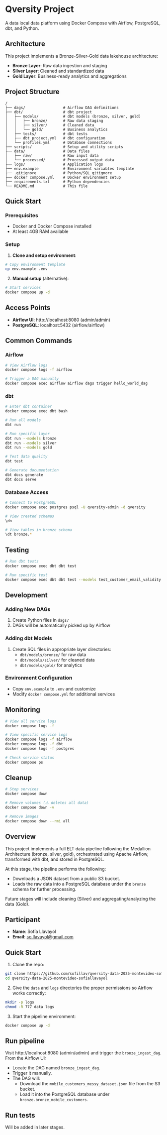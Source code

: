# Qversity Project

A data local data platform using Docker Compose with Airflow, PostgreSQL, dbt, and Python.

## Architecture

This project implements a Bronze-Silver-Gold data lakehouse architecture:

- **Bronze Layer**: Raw data ingestion and staging
- **Silver Layer**: Cleaned and standardized data
- **Gold Layer**: Business-ready analytics and aggregations

## Project Structure

```
/
├── dags/                 # Airflow DAG definitions
├── dbt/                  # dbt project
│   ├── models/           # dbt models (bronze, silver, gold)
│   │   ├── bronze/       # Raw data staging
│   │   ├── silver/       # Cleaned data
│   │   └── gold/         # Business analytics
│   ├── tests/            # dbt tests
│   ├── dbt_project.yml   # dbt configuration
│   └── profiles.yml      # Database connections
├── scripts/              # Setup and utility scripts
├── data/                 # Data files
│   ├── raw/              # Raw input data
│   └── processed/        # Processed output data
├── logs/                 # Application logs
├── env.example           # Environment variables template
├── .gitignore            # Python/SQL gitignore
├── docker compose.yml    # Docker environment setup
├── requirements.txt      # Python dependencies
└── README.md             # This file
```

## Quick Start

### Prerequisites
- Docker and Docker Compose installed
- At least 4GB RAM available

### Setup

1. **Clone and setup environment**:
```bash
# Copy environment template
cp env.example .env
```

2. **Manual setup** (alternative):
```bash
# Start services
docker compose up -d
```

## Access Points

- **Airflow UI**: http://localhost:8080 (admin/admin)
- **PostgreSQL**: localhost:5432 (airflow/airflow)

## Common Commands

### Airflow
```bash
# View Airflow logs
docker compose logs -f airflow

# Trigger a DAG manually
docker compose exec airflow airflow dags trigger hello_world_dag
```

### dbt
```bash
# Enter dbt container
docker compose exec dbt bash

# Run all models
dbt run

# Run specific layer
dbt run --models bronze
dbt run --models silver
dbt run --models gold

# Test data quality
dbt test

# Generate documentation
dbt docs generate
dbt docs serve
```

### Database Access
```bash
# Connect to PostgreSQL
docker compose exec postgres psql -U qversity-admin -d qversity

# View created schemas
\dn

# View tables in bronze schema
\dt bronze.*
```

## Testing

```bash
# Run dbt tests
docker compose exec dbt dbt test

# Run specific test
docker compose exec dbt dbt test --models test_customer_email_validity
```

## Development

### Adding New DAGs
1. Create Python files in `dags/`
2. DAGs will be automatically picked up by Airflow

### Adding dbt Models
1. Create SQL files in appropriate layer directories:
   - `dbt/models/bronze/` for raw data
   - `dbt/models/silver/` for cleaned data
   - `dbt/models/gold/` for analytics

### Environment Configuration
- Copy `env.example` to `.env` and customize
- Modify `docker compose.yml` for additional services

## Monitoring

```bash
# View all service logs
docker compose logs -f

# View specific service logs
docker compose logs -f airflow
docker compose logs -f dbt
docker compose logs -f postgres

# Check service status
docker compose ps
```

## Cleanup

```bash
# Stop services
docker compose down

# Remove volumes (⚠️ deletes all data)
docker compose down -v

# Remove images
docker compose down --rmi all
```







## Overview

This project implements a full ELT data pipeline following the Medallion Architecture (bronze, silver, gold), orchestrated using Apache Airflow, transformed with dbt, and stored in PostgreSQL.

At this stage, the pipeline performs the following:

- Downloads a JSON dataset from a public S3 bucket.
- Loads the raw data into a PostgreSQL database under the `bronze` schema for further processing.

Future stages will include cleaning (Silver) and aggregating/analyzing the data (Gold).

## Participant

- **Name**: Sofía Llavayol
- **Email**: so.llavayol@gmail.com

## Quick Start

1. Clone the repo:

```bash
git clone https://github.com/sofillav/qversity-data-2025-montevideo-sofiallavayol.git
cd qversity-data-2025-montevideo-sofiallavayol
```

2. Give the `data` and `logs` directories the proper permissions so Airflow works correctly:

```bash
mkdir -p logs
chmod -R 777 data logs
```

3. Start the pipeline environment:

```bash
docker compose up -d
```

## Run pipeline

Visit http://localhost:8080 (admin/admin) and trigger the `bronze_ingest_dag`. From the Airflow UI:

- Locate the DAG named `bronze_ingest_dag`.
- Trigger it manually.
- The DAG will:
   - Download the `mobile_customers_messy_dataset.json` file from the S3 bucket.
   - Load it into the PostgreSQL database under `bronze.bronze_mobile_customers`.

## Run tests

Will be added in later stages.